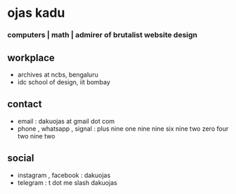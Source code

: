 # ojas kadu

### computers | math | admirer of brutalist website design

## workplace 
  - archives at ncbs, bengaluru
  - idc school of design, iit bombay

## contact
  - email : dakuojas at gmail dot com
  - phone , whatsapp , signal : plus nine one nine nine six nine two zero four two nine two

## social
  - instagram , facebook : dakuojas
  - telegram : t dot me slash dakuojas


